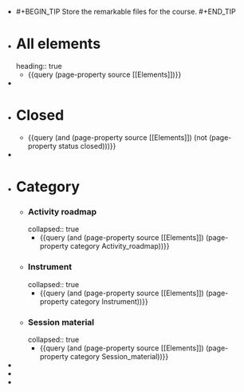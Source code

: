 - #+BEGIN_TIP
  Store the remarkable files for the course.
  #+END_TIP
- # All elements
  heading:: true
	- {{query (page-property source [[Elements]])}}
-
- # Closed
	- {{query (and (page-property source [[Elements]]) (not (page-property status closed)))}}
-
- # Category
	- ### Activity roadmap
	  collapsed:: true
		- {{query (and (page-property source [[Elements]]) (page-property category Activity_roadmap))}}
	- ### Instrument
	  collapsed:: true
		- {{query (and (page-property source [[Elements]]) (page-property category Instrument))}}
	- ### Session material
	  collapsed:: true
		- {{query (and (page-property source [[Elements]]) (page-property category Session_material))}}
-
-
-